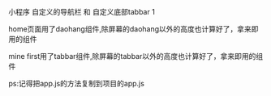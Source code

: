 小程序 自定义的导航栏 和 自定义底部tabbar 1

home页面用了daohang组件,除屏幕的daohang以外的高度也计算好了，拿来即用的组件

mine first用了tabbar组件,除屏幕的tabbar以外的高度也计算好了，拿来即用的组件

ps:记得把app.js的方法复制到项目的app.js
